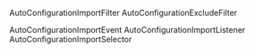 
AutoConfigurationImportFilter
AutoConfigurationExcludeFilter


AutoConfigurationImportEvent
AutoConfigurationImportListener
AutoConfigurationImportSelector
